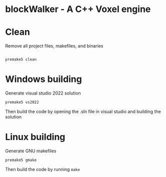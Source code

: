 # blockWalker - A C++ Voxel engine


# Clean
Remove all project files, makefiles, and binaries
```

premake5 clean

```

# Windows building

Generate visual studio 2022 solution
```
premake5 vs2022
```

Then build the code by opening the .sln file in visual studio and building the solution

# Linux building


Generate GNU makefiles
```
premake5 gmake
```

Then build the code by running ```make```



